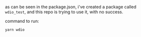 as can be seen in the package.json, i've created a package called `wdio_test`, and this repo is trying to use it, with no success.

command to run:
```
yarn wdio
```
